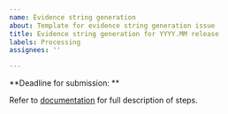 ```yaml
---
name: Evidence string generation
about: Template for evidence string generation issue
title: Evidence string generation for YYYY.MM release
labels: Processing
assignees: ''

---
```


**Deadline for submission: **

Refer to [documentation](https://github.com/EBIvariation/eva-opentargets/blob/master/docs/generate-evidence-strings.md) for full description of steps.
